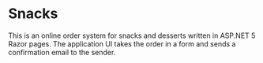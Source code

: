 # Snacks
This is an online order system for snacks and desserts written in ASP.NET 5 Razor pages. The application UI takes the order in a form and sends a confirmation email to the sender. 
